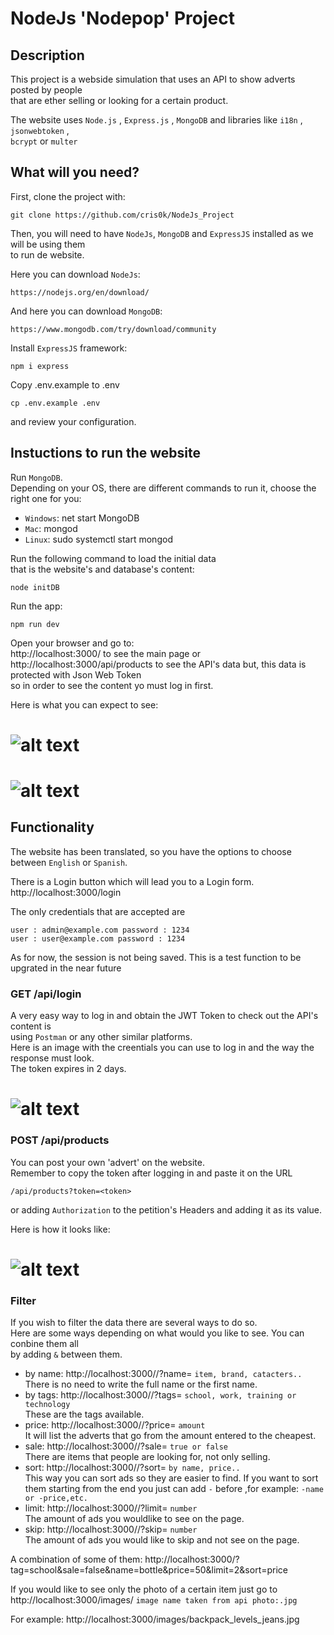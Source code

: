 # NodeJs 'Nodepop' Project

## Description

This project is a webside simulation that uses an API to show adverts posted by people\
that are ether selling or looking for a certain product.

The website uses `Node.js` , `Express.js` , `MongoDB` and libraries like `i18n` , `jsonwebtoken` ,\
`bcrypt` or `multer`

## What will you need?

First, clone the project with:

```
git clone https://github.com/cris0k/NodeJs_Project
```
Then, you will need to have `NodeJs`, `MongoDB` and `ExpressJS` installed as we will be using them\
to run de website.

Here you can download `NodeJs`:

```
https://nodejs.org/en/download/
```
And here you can download `MongoDB`:

```
https://www.mongodb.com/try/download/community
```
Install  `ExpressJS` framework:
```
npm i express
```
Copy .env.example to .env

```
cp .env.example .env
```
and review your configuration.

## Instuctions to run the website

Run `MongoDB`.\
Depending on your OS, there are different commands to run it, choose the right one for you:

- `Windows`: net start MongoDB
- `Mac`: mongod
- `Linux`: sudo systemctl start mongod

Run the following command to load the initial data \
that is the website's and database's content:
```
node initDB
```
Run the app:
```
npm run dev
```
Open your browser and go to:\
http://localhost:3000/  to see the main page or\
http://localhost:3000/api/products to see the API's data but,
this data is protected with Json Web Token\
so in order to
see the content yo must log in first.

Here is what you can expect to see:
# ![alt text](https://github.com/cris0k/NodeJs_Project/blob/main/public/images/Screenshot-exmple-mainpage.png)
# ![alt text](https://github.com/cris0k/NodeJs_Project/blob/main/public/images/Screenshot_apidata.png)

## Functionality

The website has been translated, so you have the options to choose between `English` or `Spanish`.

There is a Login button which will lead you to a Login form.\
http://localhost:3000/login

The only credentials that are accepted are 
```
user : admin@example.com password : 1234
user : user@example.com password : 1234
```
As for now, the session is not being saved. This is a test function to be upgrated in the near future
### GET /api/login
A very easy way to log in and obtain the JWT Token to check out the API's content is\
using `Postman` or any other similar platforms.\
Here is an image with the creentials you can use to log in and the way the response must look.\
The token expires in 2 days.
# ![alt text](https://github.com/cris0k/NodeJs_Project/blob/main/public/images/Screenshot-example-login.png)

### POST /api/products

You can post your own 'advert' on the website.\
Remember to copy the token after logging in and paste it on the URL
```
/api/products?token=<token>
```

or adding `Authorization` to the petition's Headers and adding it as its value.

Here is how it looks like:
# ![alt text](https://github.com/cris0k/NodeJs_Project/blob/main/public/images/Screenshot-exmple-post.png)

### Filter

If you wish to filter the data there are several ways to do so.\
Here are some ways depending on what would you like to see. You can conbine them all\
by adding `&` between them.
- by name: http://localhost:3000//?name= `item, brand, catacters..` \
There is no need to write the full name or the first name.
- by tags: http://localhost:3000//?tags= `school, work, training or technology`\
These are the tags available.
- price: http://localhost:3000//?price= `amount`\
It will list the adverts that go from the amount entered to the cheapest.
- sale: http://localhost:3000//?sale= `true or false`\
There are items that people are looking for, not only selling.
- sort: http://localhost:3000//?sort= `by name, price..`\
This way you can sort ads so they are easier to find. If you want to sort them starting from the end you just can add `-` before ,for example: `-name or -price,etc.`
- limit: http://localhost:3000//?limit= `number`\
The amount of ads you wouldlike to see on the page.
- skip: http://localhost:3000//?skip= `number`\
The amount of ads you would like to skip and not see on the page.

A combination of some of them:
http://localhost:3000/?tag=school&sale=false&name=bottle&price=50&limit=2&sort=price

If you would like to see only the photo of a certain item just go to\
http://localhost:3000/images/ `image name taken from api photo:.jpg`

For example: http://localhost:3000/images/backpack_levels_jeans.jpg